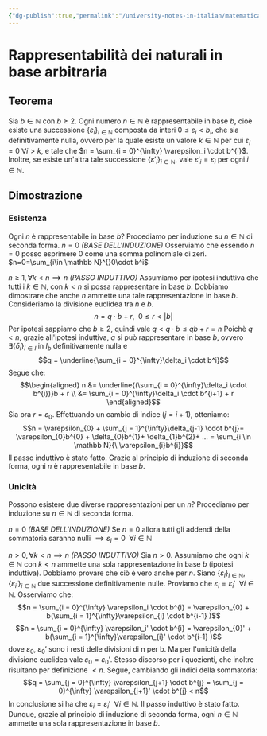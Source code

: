 ```yaml
---
{"dg-publish":true,"permalink":"/university-notes-in-italian/matematica-discreta/alcuni-teoremi-da-sapere/3-1-rappresentabilita-dei-naturali-in-base-arbitraria/","created":"2022-03-24T08:41:46.988+01:00","updated":"2023-01-23T16:22:16.494+01:00"}
---
```


# Rappresentabilità dei naturali in base arbitraria
## Teorema
Sia $b \in \mathbb N$ con $b \geq 2$. Ogni numero $n \in \mathbb N$ è rappresentabile in base $b$, cioè esiste una successione $\{\varepsilon_i\}_{i \in \mathbb N}$ composta da interi $0 \leq \varepsilon_i < b_i$, che sia definitivamente nulla, ovvero per la quale esiste un valore $k \in \mathbb N$ per cui $\varepsilon_i = 0 \ \forall i > k$, e tale che $n = \sum_{i = 0}^{\infty} \varepsilon_i \cdot b^{i}$. Inoltre, se esiste un'altra tale successione  $\{\varepsilon'_i\}_{i \in \mathbb N}$, vale $\varepsilon'_i = \varepsilon_i$ per ogni $i \in \mathbb N$.
## Dimostrazione 
### Esistenza
Ogni $n$ è rappresentabile in base $b$?
Procediamo per induzione su $n \in \mathbb N$ di seconda forma.
$n=0$ *(BASE DELL'INDUZIONE)*
Osserviamo che essendo $n = 0$ posso esprimere $0$ come una somma polinomiale di zeri.
$n=0=\sum_{i\in \mathbb N}^{}0\cdot b^i$

$n \geq 1, \forall k<n \implies n$ *(PASSO INDUTTIVO)*
Assumiamo per ipotesi induttiva che tutti i $k \in \mathbb N$, con $k<n$ si possa rappresentare in base $b$.
Dobbiamo dimostrare che anche $n$ ammette una tale rappresentazione in base $b$.
Consideriamo la divisione euclidea tra $n$ e $b$. 
$$n = q \cdot b +r, \ \ 0 \leq r < |b|$$
Per ipotesi sappiamo che $b \geq 2$, quindi vale $q<q\cdot b \leq qb+r =n$
Poichè $q < n$, grazie all'ipotesi induttiva, $q$ si può rappresentare in base $b$, ovvero $\exists \{\delta_i\}_{i \in I}$ in $I_b$ definitivamente nulla e $$q = \underline{\sum_{i = 0}^{\infty}\delta_i \cdot b^i}$$
Segue che: 
$$\begin{aligned}
n &= \underline{(\sum_{i = 0}^{\infty}\delta_i \cdot b^{i})}b + r \\ 
&= \sum_{i = 0}^{\infty}\delta_i \cdot b^{i+1} + r 
\end{aligned}$$
Sia ora $r = \varepsilon_0$. Effettuando un cambio di indice ($j = i+1$), otteniamo: 
$$n = \varepsilon_{0} + \sum_{j = 1}^{\infty}\delta_{j-1} \cdot b^{j}= \varepsilon_{0}b^{0} + \delta_{0}b^{1}+ \delta_{1}b^{2}+ ... = \sum_{i \in \mathbb N}{\ \varepsilon_{i}b^{i}}$$
Il passo induttivo è stato fatto. Grazie al principio di induzione di seconda forma, ogni $n$ è rappresentabile in base $b$.

### Unicità
Possono esistere due diverse rappresentazioni per un $n$?
Procediamo per induzione su $n \in \mathbb N$ di seconda forma.

$n=0$ *(BASE DELL'INDUZIONE)*
Se $n = 0$ allora tutti gli addendi della sommatoria saranno nulli $\implies \varepsilon_{i} = 0 \ \ \forall i \in \mathbb N$

$n > 0, \forall k < n \implies n$ *(PASSO INDUTTIVO)*
Sia $n > 0$. Assumiamo che ogni $k \in \mathbb N$ con $k < n$ ammette una sola rappresentazione in base $b$ (ipotesi induttiva). Dobbiamo provare che ciò è vero anche per $n$.
Siano $\{\varepsilon_i\}_{i \in \mathbb N}$, $\{\varepsilon_i'\}_{i \in \mathbb N}$ due successione definitivamente nulle. Proviamo che $\varepsilon_{i} = \varepsilon_i' \ \  \forall i \in \mathbb N$. Osserviamo che:
$$n = \sum_{i = 0}^{\infty} \varepsilon_i \cdot b^{i} = \varepsilon_{0} + b(\sum_{i = 1}^{\infty}\varepsilon_{i} \cdot b^{i-1} )$$
$$n = \sum_{i = 0}^{\infty} \varepsilon_i' \cdot b^{i} = \varepsilon_{0}' + b(\sum_{i = 1}^{\infty}\varepsilon_{i}' \cdot b^{i-1} )$$
dove $\varepsilon_{0}, \ \varepsilon_0'$ sono i resti delle divisioni di n per b. Ma per l'unicità della divisione euclidea vale $\varepsilon_{0} = \varepsilon_0'$.
Stesso discorso per i quozienti, che inoltre risultano per definizione $< n$. Segue, cambiando gli indici della sommatoria:
$$q = \sum_{j = 0}^{\infty} \varepsilon_{j+1} \cdot b^{j} = \sum_{j = 0}^{\infty} \varepsilon_{j+1}' \cdot b^{j} < n$$
In conclusione si ha che $\varepsilon_{i}= \varepsilon_i{'} \ \ \forall i \in \mathbb N$.
Il passo induttivo è stato fatto. Dunque, grazie al principio di induzione di seconda forma, ogni $n \in \mathbb N$ ammette una sola rappresentazione in base $b$.